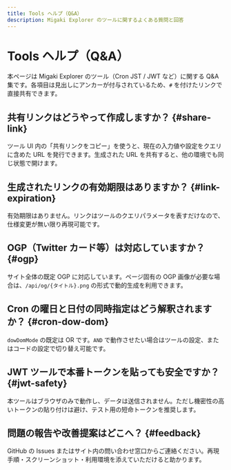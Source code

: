 ```yaml
---
title: Tools ヘルプ（Q&A）
description: Migaki Explorer のツールに関するよくある質問と回答
---
```


# Tools ヘルプ（Q&A）

本ページは Migaki Explorer のツール（Cron JST / JWT など）に関する Q&A 集です。各項目は見出しにアンカーが付与されているため、`#` を付けたリンクで直接共有できます。

## 共有リンクはどうやって作成しますか？ {#share-link}

ツール UI 内の「共有リンクをコピー」を使うと、現在の入力値や設定をクエリに含めた URL を発行できます。生成された URL を共有すると、他の環境でも同じ状態で開けます。

## 生成されたリンクの有効期限はありますか？ {#link-expiration}

有効期限はありません。リンクはツールのクエリパラメータを表すだけなので、仕様変更が無い限り再現可能です。

## OGP（Twitter カード等）は対応していますか？ {#ogp}

サイト全体の既定 OGP に対応しています。ページ固有の OGP 画像が必要な場合は、`/api/og/{タイトル}.png` の形式で動的生成を利用できます。

## Cron の曜日と日付の同時指定はどう解釈されますか？ {#cron-dow-dom}

`dowDomMode` の既定は OR です。`AND` で動作させたい場合はツールの設定、またはコードの設定で切り替え可能です。

## JWT ツールで本番トークンを貼っても安全ですか？ {#jwt-safety}

本ツールはブラウザのみで動作し、データは送信されません。ただし機密性の高いトークンの貼り付けは避け、テスト用の短命トークンを推奨します。

## 問題の報告や改善提案はどこへ？ {#feedback}

GitHub の Issues またはサイト内の問い合わせ窓口からご連絡ください。再現手順・スクリーンショット・利用環境を添えていただけると助かります。
